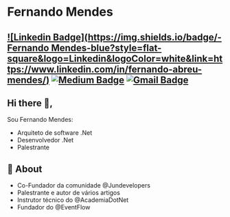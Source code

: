 # Fernando Mendes
[![Linkedin Badge](https://img.shields.io/badge/-Fernando Mendes-blue?style=flat-square&logo=Linkedin&logoColor=white&link=https://www.linkedin.com/in/fernando-abreu-mendes/)](https://www.linkedin.com/in/fernando-abreu-mendes/) [![Medium Badge](https://img.shields.io/badge/-@fernando.abreu-03a57a?style=flat-square&labelColor=000000&logo=Medium&link=https://medium.com/@fernando.abreu/)](https://medium.com/fernando.abreu/)
[![Gmail Badge](https://img.shields.io/badge/-fernando.abreu@gmail.com-c14438?style=flat-square&logo=Gmail&logoColor=white&link=mailto:fernando.abreu1@gmail.com)](mailto:fernando.abreu@gmail.com)
---

## Hi there 👋,           
Sou Fernando Mendes:
- Arquiteto de software .Net
- Desenvolvedor .Net
- Palestrante  

## 🧐 About
- Co-Fundador da comunidade @Jundevelopers
- Palestrante e autor de vários artigos
- Instrutor técnico do @AcademiaDotNet
- Fundador do @EventFlow
